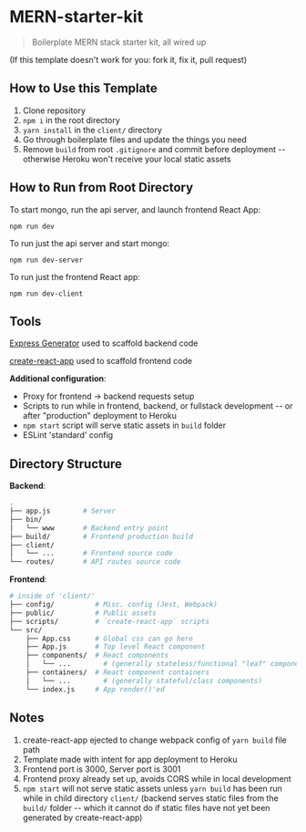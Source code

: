 # MERN-starter-kit

> Boilerplate MERN stack starter kit, all wired up

(If this template doesn't work for you: fork it, fix it, pull request)

## How to Use this Template

1. Clone repository
2. `npm i` in the root directory
3. `yarn install` in the `client/` directory
4. Go through boilerplate files and update the things you need
5. Remove `build` from root `.gitignore` and commit before deployment -- otherwise Heroku won't receive your local static assets

## How to Run from Root Directory

To start mongo, run the api server, and launch frontend React App:

`npm run dev`

To run just the api server and start mongo:

`npm run dev-server`

To run just the frontend React app:

`npm run dev-client`

## Tools

[Express Generator](https://expressjs.com/en/starter/generator.html) used to scaffold backend code

[create-react-app](https://reactjs.org/docs/add-react-to-a-new-app.html) used to scaffold frontend code

**Additional configuration**:

* Proxy for frontend -> backend requests setup
* Scripts to run while in frontend, backend, or fullstack development -- or after "production" deployment to Heroku
* `npm start` script will serve static assets in `build` folder
* ESLint 'standard' config

## Directory Structure

**Backend**:

```sh
.
├── app.js        # Server
├── bin/
│   └── www       # Backend entry point
├── build/        # Frontend production build
├── client/
│   └── ...       # Frontend source code
└── routes/       # API routes source code
```

**Frontend**:

```sh
# inside of 'client/'
├── config/          # Misc. config (Jest, Webpack)
├── public/          # Public assets
├── scripts/         # `create-react-app` scripts
└── src/
    ├── App.css      # Global css can go here
    ├── App.js       # Top level React component
    ├── components/  # React components
    │   └── ...        # (generally stateless/functional "leaf" components)
    ├── containers/  # React component containers
    │   └── ...        # (generally stateful/class components)
    └── index.js     # App render()'ed
```

## Notes

1. create-react-app ejected to change webpack config of `yarn build` file path
2. Template made with intent for app deployment to Heroku
3. Frontend port is 3000, Server port is 3001
4. Frontend proxy already set up, avoids CORS while in local development
5. `npm start` will not serve static assets unless `yarn build` has been run while in child directory `client/` (backend serves static files from the `build/` folder -- which it cannot do if static files have not yet been generated by create-react-app)